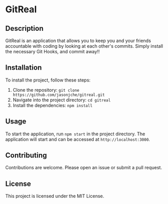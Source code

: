 # GitReal

## Description

GitReal is an application that allows you to keep you and your friends accountable with coding by looking at each other's commits. Simply install the necessary Git Hooks, and commit away!!

## Installation

To install the project, follow these steps:

1. Clone the repository: `git clone https://github.com/jasonjche/gitreal.git`
2. Navigate into the project directory: `cd gitreal`
3. Install the dependencies: `npm install`

## Usage

To start the application, run `npm start` in the project directory. The application will start and can be accessed at `http://localhost:3000`.

## Contributing

Contributions are welcome. Please open an issue or submit a pull request.

## License

This project is licensed under the MIT License.